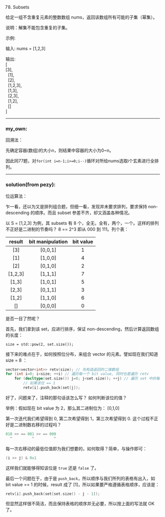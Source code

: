 78. Subsets

给定一组不含重复元素的整数数组 nums，返回该数组所有可能的子集（幂集）。

说明：解集不能包含重复的子集。

示例:

输入: nums = [1,2,3]

输出:  
[  
  [3],  
  [1],  
  [2],  
  [1,2,3],  
  [1,3],  
  [2,3],  
  [1,2],  
  []  
]  


------

### my_own:  

回溯法：

先确定容器(数组)的大小n，则结果中容器的大小为0~n。

因此同77题，对`for(int i=n-1;i>=0;i--)`循环对所给nums选取i个玄素进行全排列。

------

### solution(from pezy):

位运算法：

乍一看，还以为又是排列组合题，但细一看，发现并未要求排列，要求保持 non-descending 的顺序。而且 subset 参差不齐，却又涵盖各种情况。

以 S = [1,2,3] 为例，其 subsets 有 8 个，全无，全有，两个，一个。这样的排列不正好是二进制的节奏吗？ 8 == 2^3 即从 000 到 111。列个表：

|result|bit manipulation|bit value|
|:----:|:--------------:|:-------:|
|  [3] | [0,0,1]        | 1       |
|  [1] | [1,0,0]        | 4       |
|  [2] | [0,1,0]        | 2       |
|[1,2,3]|[1,1,1]        | 7       |
| [1,3]| [1,0,1]        | 5       |
| [2,3]| [0,1,1]        | 3       |
| [1,2]| [1,1,0]        | 6       |
|  []  | [0,0,0]        | 0       |

是否一目了然呢？

首先，我们拿到该 set，应进行排序，保证 non-descending，然后计算返回数组的长度：

    size = std::pow(2, set.size());

接下来的难点在于，如何按照位分布，来组合 vector 的元素。譬如现在我们知道 size = 8 ：

```cpp
vector<vector<int>> retv(size); // 先构造返回的二维数组
for (int i=0; i<size; ++i) // 遍历每一个 bit value, 同时也是遍历 retv
    for (decltype(set.size()) j=0; j<set.size(); ++j) // 遍历 set 中的每一个 element.
        // 如果该位 == 1
        retv[i].push_back(set[j]);
```

好了，问题来了，注释的那句话该怎么写？ 如何判断该位的值？

举例：假如现在 bit value 为 2，那么其二进制位为： [0,1,0]

第一次迭代我们希望得到 0, 第二次希望得到 1，第三次希望得到 0. 这个过程不正好是二进制数右移的过程吗？
```cpp
010 >> == 001 >> == 000
  ^         ^         ^
```
每一次右移动的最低位值即为我们想要的，如何取得？简单，与操作即可：
```cpp
(i >> j) & 0x1
```
这样我们就能够得知该位是 `true` 还是 `false` 了。

最后一个问题在于，由于是 `push_back`，所以顺序与我们所列的表格有出入，如 bit value == 1 的时候，result 成了 [1]，所以如果要严格遵循表格顺序，应该是：
```cpp
retv[i].push_back(set[set.size() - j - 1]);
```

但显然这样很不简洁，而且保持表格的顺序并无必要，所以按上面的写法就 OK 了。

